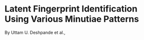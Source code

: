 # Latent Fingerprint Identification Using Various Minutiae Patterns
By Uttam U. Deshpande et al.,


